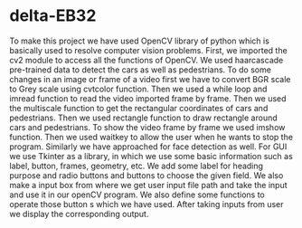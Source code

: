 # delta-EB32
To make this project we have used OpenCV library of python which is basically used to resolve computer vision problems. First, we imported the cv2 module to access all the functions of OpenCV. We used haarcascade pre-trained data to detect the cars as well as pedestrians. To do some changes in an image or frame of a video first we have to convert BGR scale to Grey scale using cvtcolor function. Then we used a while loop and imread function to read the video imported frame by frame. Then we used the multiscale function to get the rectangular coordinates of cars and pedestrians. Then we used rectangle function to draw rectangle around cars and pedestrians. To show the video frame by frame we used imshow function. Then we used waitkey to allow the user when he wants to stop the program. Similarly we have approached for face detection as well.
For GUI we use Tkinter as a library, in which we use some basic information such as label, button, frames, geometry, etc. We add some label for heading purpose and radio buttons and buttons to choose the given field. We also make a input box from where we get user input file path and take the input and use it in our openCV program. We also define some functions to operate those button s which we have used. After taking inputs from user we display the corresponding output.
